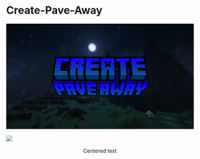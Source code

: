 # Create-Pave-Away
![](https://github.com/GamerVerse722/Create-Pave-Away/blob/main/Create%20Pave%20Away%20Wide.png?raw=true)

[![](https://dcbadge.vercel.app/api/server/AjE6VMmRJ4)](https://discord.gg/AjE6VMmRJ4)
<center>Centered text</center>
